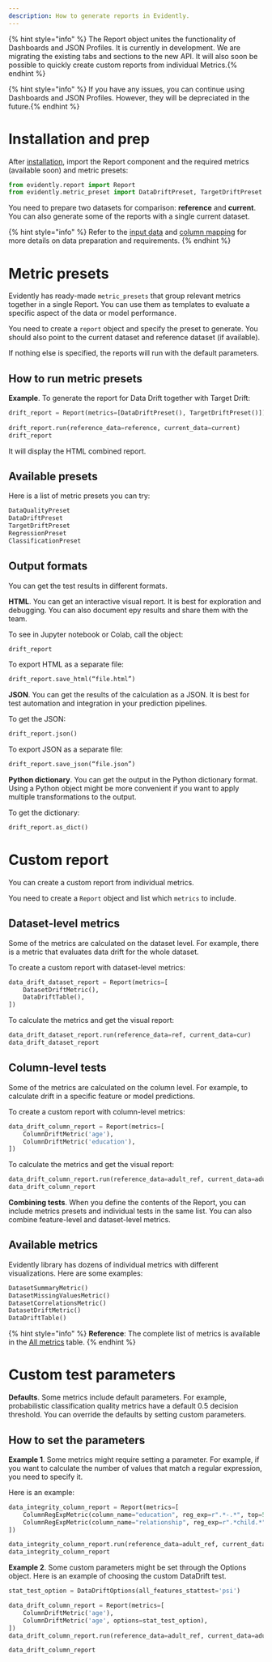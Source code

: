 ```yaml
---
description: How to generate reports in Evidently.
---
```


{% hint style="info" %} The Report object unites the functionality of Dashboards and JSON Profiles. It is currently in development. We are migrating the existing tabs and sections to the new API. It will also soon be possible to quickly create custom reports from individual Metrics.{% endhint %} 

{% hint style="info" %} If you have any issues, you can continue using Dashboards and JSON Profiles. However, they will be depreciated in the future.{% endhint %}      

# Installation and prep

After [installation](../get-started/install-evidently.md), import the Report component and the required metrics (available soon) and metric presets:

```python
from evidently.report import Report
from evidently.metric_preset import DataDriftPreset, TargetDriftPreset
```

You need to prepare two datasets for comparison: **reference** and **current**. You can also generate some of the reports with a single current dataset. 

{% hint style="info" %} 
Refer to the [input data](input-data.md) and [column mapping](column-mapping.md) for more details on data preparation and requirements.
{% endhint %}

# Metric presets 

Evidently has ready-made `metric_presets` that group relevant metrics together in a single Report. You can use them as templates to evaluate a specific aspect of the data or model performance.

You need to create a `report` object and specify the preset to generate. You should also point to the current dataset and reference dataset (if available).

If nothing else is specified, the reports will run with the default parameters.

## How to run metric presets

**Example**. To generate the report for Data Drift together with Target Drift:

```python
drift_report = Report(metrics=[DataDriftPreset(), TargetDriftPreset()])
 
drift_report.run(reference_data=reference, current_data=current)
drift_report
```
 
It will display the HTML combined report. 

## Available presets

Here is a list of metric presets you can try:

```python
DataQualityPreset
DataDriftPreset
TargetDriftPreset 
RegressionPreset
ClassificationPreset
```

## Output formats 

You can get the test results in different formats. 

**HTML**. You can get an interactive visual report. It is best for exploration and debugging. You can also document еру results and share them with the team. 

To see in Jupyter notebook or Colab, call the object: 

```python
drift_report
```

To export HTML as a separate file: 

```python
drift_report.save_html(“file.html”)
```

**JSON**. You can get the results of the calculation as a JSON. It is best for test automation and integration in your prediction pipelines. 

To get the JSON:

```python
drift_report.json()
```

To export JSON as a separate file: 

```python
drift_report.save_json(“file.json”)
```

**Python dictionary**. You can get the output in the Python dictionary format. Using a Python object might be more convenient if you want to apply multiple transformations to the output.

To get the dictionary:

```python
drift_report.as_dict()
```

# Custom report

You can create a custom report from individual metrics.

You need to create a `Report` object and list which `metrics` to include.    

## Dataset-level metrics

Some of the metrics are calculated on the dataset level. For example, there is a metric that evaluates data drift for the whole dataset.

To create a custom report with dataset-level metrics:

```python
data_drift_dataset_report = Report(metrics=[
    DatasetDriftMetric(),
    DataDriftTable(),    
])
```

To calculate the metrics and get the visual report:

```python
data_drift_dataset_report.run(reference_data=ref, current_data=cur)
data_drift_dataset_report
```

## Column-level tests

Some of the metrics are calculated on the column level. For example, to calculate drift in a specific feature or model predictions.

To create a custom report with column-level metrics:

```python
data_drift_column_report = Report(metrics=[
    ColumnDriftMetric('age'),
    ColumnDriftMetric('education'),   
])
```

To calculate the metrics and get the visual report:

```python
data_drift_column_report.run(reference_data=adult_ref, current_data=adult_cur)
data_drift_column_report
```

**Combining tests**. When you define the contents of the Report, you can include metrics presets and individual tests in the same list. You can also combine feature-level and dataset-level metrics. 

## Available metrics

Evidently library has dozens of individual metrics with different visualizations. Here are some examples: 

```python
DatasetSummaryMetric()
DatasetMissingValuesMetric()
DatasetCorrelationsMetric()
DatasetDriftMetric()
DataDriftTable()  
```

{% hint style="info" %} 
**Reference**: The complete list of metrics is available in the [All metrics](../reference/all-metrics.md) table.
{% endhint %}

# Custom test parameters

**Defaults**. Some metrics include default parameters. For example, probabilistic classification quality metrics have a default 0.5 decision threshold. You can override the defaults by setting custom parameters. 

## How to set the parameters

**Example 1**. Some metrics might require setting a parameter. For example, if you want to calculate the number of values that match a regular expression, you need to specify it. 

Here is an example:

```python
data_integrity_column_report = Report(metrics=[
    ColumnRegExpMetric(column_name="education", reg_exp=r".*-.*", top=5),
    ColumnRegExpMetric(column_name="relationship", reg_exp=r".*child.*")
])

data_integrity_column_report.run(reference_data=adult_ref, current_data=adult_cur)
data_integrity_column_report
```
**Example 2**. Some custom parameters might be set through the Options object. Here is an example of choosing the custom DataDrift test. 

```python
stat_test_option = DataDriftOptions(all_features_stattest='psi')

data_drift_column_report = Report(metrics=[
    ColumnDriftMetric('age'),
    ColumnDriftMetric('age', options=stat_test_option),
])
data_drift_column_report.run(reference_data=adult_ref, current_data=adult_cur)

data_drift_column_report
```
